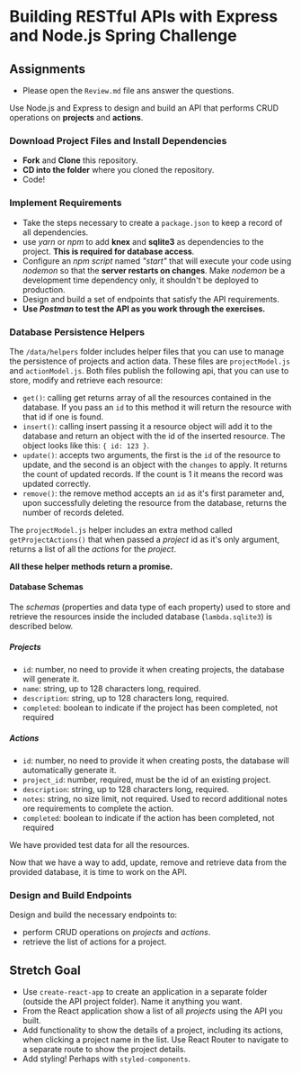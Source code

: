 # Building RESTful APIs with Express and Node.js Spring Challenge

## Assignments

* Please open the `Review.md` file ans answer the questions.

Use Node.js and Express to design and build an API that performs CRUD operations on **projects** and **actions**.

### Download Project Files and Install Dependencies

* **Fork** and **Clone** this repository.
* **CD into the folder** where you cloned the repository.
* Code!

### Implement Requirements

* Take the steps necessary to create a `package.json` to keep a record of all dependencies.
* use _yarn_ or _npm_ to add **knex** and **sqlite3** as dependencies to the project. **This is required for database access**.
* Configure an _npm script_ named _"start"_ that will execute your code using _nodemon_ so that the **server restarts on changes**. Make _nodemon_ be a development time dependency only, it shouldn't be deployed to production.
* Design and build a set of endpoints that satisfy the API requirements.
* **Use _Postman_ to test the API as you work through the exercises.**

### Database Persistence Helpers

The `/data/helpers` folder includes helper files that you can use to manage the persistence of projects and action data. These files are `projectModel.js` and `actionModel.js`. Both files publish the following api, that you can use to store, modify and retrieve each resource:

* `get()`: calling get returns array of all the resources contained in the database. If you pass an `id` to this method it will return the resource with that id if one is found.
* `insert()`: calling insert passing it a resource object will add it to the database and return an object with the id of the inserted resource. The object looks like this: `{ id: 123 }`.
* `update()`: accepts two arguments, the first is the `id` of the resource to update, and the second is an object with the `changes` to apply. It returns the count of updated records. If the count is 1 it means the record was updated correctly.
* `remove()`: the remove method accepts an `id` as it's first parameter and, upon successfully deleting the resource from the database, returns the number of records deleted.

The `projectModel.js` helper includes an extra method called `getProjectActions()` that when passed a _project_ id as it's only argument, returns a list of all the _actions_ for the _project_.

**All these helper methods return a promise.**

#### Database Schemas

The _schemas_ (properties and data type of each property) used to store and retrieve the resources inside the included database (`lambda.sqlite3`) is described below.

##### Projects

* `id`: number, no need to provide it when creating projects, the database will generate it.
* `name`: string, up to 128 characters long, required.
* `description`: string, up to 128 characters long, required.
* `completed`: boolean to indicate if the project has been completed, not required

##### Actions

* `id`: number, no need to provide it when creating posts, the database will automatically generate it.
* `project_id`: number, required, must be the id of an existing project.
* `description`: string, up to 128 characters long, required.
* `notes`: string, no size limit, not required. Used to record additional notes ore requirements to complete the action.
* `completed`: boolean to indicate if the action has been completed, not required

We have provided test data for all the resources.

Now that we have a way to add, update, remove and retrieve data from the provided database, it is time to work on the API.

### Design and Build Endpoints

Design and build the necessary endpoints to:

* perform CRUD operations on _projects_ and _actions_.
* retrieve the list of actions for a project.

## Stretch Goal

* Use `create-react-app` to create an application in a separate folder (outside the API project folder). Name it anything you want.
* From the React application show a list of all _projects_ using the API you built.
* Add functionality to show the details of a project, including its actions, when clicking a project name in the list. Use React Router to navigate to a separate route to show the project details.
* Add styling! Perhaps with `styled-components`.
